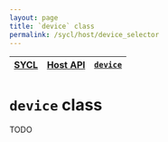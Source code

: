 ```yaml
---
layout: page
title: `device` class
permalink: /sycl/host/device_selector
---
```


| [SYCL][sycl] | [Host API][sycl-host] | [`device`][sycl-host-device] | 
|--------------|-----------------------|------------------------------------------------|

# `device` class

TODO

[sycl]: ../../
[sycl-host]: ../
[sycl-host-device]: ./
